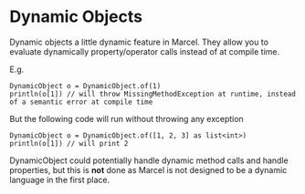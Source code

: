 # Dynamic Objects

Dynamic objects a little dynamic feature in Marcel. They allow you to evaluate dynamically property/operator calls instead of
at compile time.

E.g.

```marcel
DynamicObject o = DynamicObject.of(1)
println(o[1]) // will throw MissingMethodException at runtime, instead of a semantic error at compile time
```

But the following code will run without throwing any exception
```marcel
DynamicObject o = DynamicObject.of([1, 2, 3] as list<int>)
println(o[1]) // will print 2
```


DynamicObject could potentially handle dynamic method calls and handle properties, but this is **not** done as Marcel
is not designed to be a dynamic language in the first place.